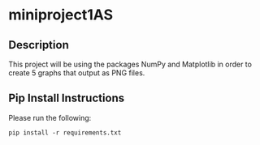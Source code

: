# miniproject1AS

## Description
This project will be using the packages NumPy and Matplotlib in order to create 5 graphs that output as PNG files.

## Pip Install Instructions

Please run the following:
```
pip install -r requirements.txt 
```


